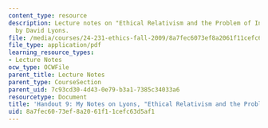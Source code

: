 ```yaml
---
content_type: resource
description: Lecture notes on "Ethical Relativism and the Problem of Incoherence"
  by David Lyons.
file: /media/courses/24-231-ethics-fall-2009/8a7fec6073ef8a2061f11cefc63d5af1_MIT24_231F09_lec10.pdf
file_type: application/pdf
learning_resource_types:
- Lecture Notes
ocw_type: OCWFile
parent_title: Lecture Notes
parent_type: CourseSection
parent_uid: 7c93cd30-4d43-0e79-b3a1-7385c34033a6
resourcetype: Document
title: 'Handout 9: My Notes on Lyons, "Ethical Relativism and the Problem of Incoherence"'
uid: 8a7fec60-73ef-8a20-61f1-1cefc63d5af1
---
```

